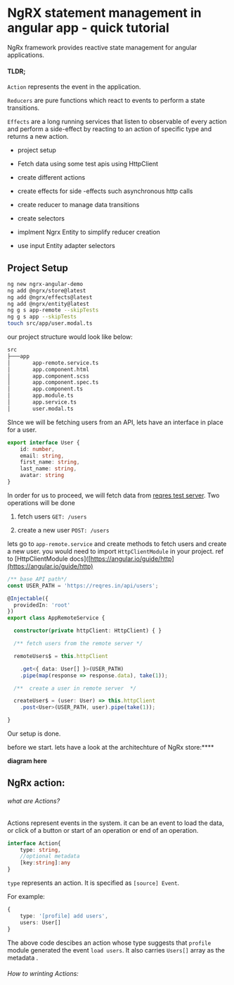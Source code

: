 # NgRX statement management in angular app - quick tutorial



NgRx framework provides  reactive state management for angular applications. 

#### TLDR;

`Action` represents the event in the application.

 `Reducers` are pure functions which react to events to perform a state transitions.

`Effects` are a long running services that listen to observable of every action and perform a side-effect by reacting to an action of specific type and returns a new action.





- project setup

- Fetch data using some test apis using HttpClient

- create different actions

- create effects for side -effects such asynchronous http calls

- create reducer to manage data transitions

- create selectors

- implment Ngrx Entity to simplify reducer creation

- use input Entity adapter selectors



## Project Setup

```bash
ng new ngrx-angular-demo
ng add @ngrx/store@latest
ng add @ngrx/effects@latest
ng add @ngrx/entity@latest
ng g s app-remote --skipTests
ng g s app --skipTests
touch src/app/user.modal.ts

```

our project structure would look like below:

```bash
src
├───app
│       app-remote.service.ts
│       app.component.html
│       app.component.scss
│       app.component.spec.ts
│       app.component.ts
│       app.module.ts
│       app.service.ts
│       user.modal.ts
```

 



SInce we will be fetching users from  an API, lets have an interface in place for a user.

```typescript
export interface User {
    id: number,
    email: string,
    first_name: string,
    last_name: string,
    avatar: string
}
```

In order for us to proceed, we will fetch data from [reqres test  server](https://reqres.in/api/users).  Two operations will be done

1. fetch users `GET: /users`

2. create a new user `POST: /users`

lets go to `app-remote.service` and create methods to fetch users and create a new user. you would need to import `HttpClientModule` in your project.  ref to [HttpClientModule docs]([https://angular.io/guide/http](https://angular.io/guide/http)



```typescript
/** base API path*/
const USER_PATH = 'https://reqres.in/api/users';

@Injectable({
  providedIn: 'root'
})
export class AppRemoteService {

  constructor(private httpClient: HttpClient) { }

  /** fetch users from the remote server */

  remoteUsers$ = this.httpClient

    .get<{ data: User[] }>(USER_PATH)
    .pipe(map(response => response.data), take(1));

  /**  create a user in remote server  */

  createUser$ = (user: User) => this.httpClient
    .post<User>(USER_PATH, user).pipe(take(1));

}
```

Our setup is done. 


before we start. lets have a look at the architechture of NgRx store:****

**diagram here**



## NgRx action:

###### what are Actions?

Actions represent events in the system. it can be an event to load the data, or click of a button or start of an operation or end of an operation.

```typescript
interface Action{
    type: string,
    //optional metadata
    [key:string]:any
}
```

`type` represents an action. It is specified as `[source] Event`. 

For example:

```typescript
{
    type: '[profile] add users',
    users: User[]
}
```

The above code descibes an action whose type suggests that `profile` module generated the event `load users`.  It also carries  `Users[]` array as the metadata .



###### How to wrinting Actions:


